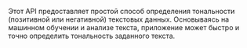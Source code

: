 Этот API предоставляет простой способ определения тональности (позитивной или негативной) текстовых данных. Основываясь на машинном обучении и анализе текста, приложение может быстро и точно определить тональность заданного текста.

